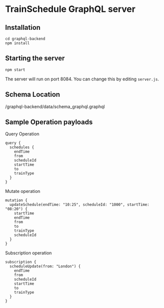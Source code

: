 # TrainSchedule GraphQL server

## Installation

```
cd graphql-backend
npm install
```

## Starting the server

```
npm start
```

The server will run on port 8084. You can change this by editing `server.js`.

## Schema Location

/graphql-backend/data/schema_graphql.graphql

## Sample Operation payloads

Query Operation

```
query {
  schedules {
    endTime
    from
    scheduleId
    startTime
    to
    trainType
  }
}

```

Mutate operation

```
mutation {
  updateSchedule(endTime: "10:25", scheduleId: "1000", startTime: "08:20") {
    startTime
    endTime
    from
    to
    trainType
    scheduleId
  }
} 

```

Subscription operation

```
subscription {
  scheduleUpdate(from: "London") {
    endTime
    from
    scheduleId
    startTime
    to
    trainType
  }
}
```
